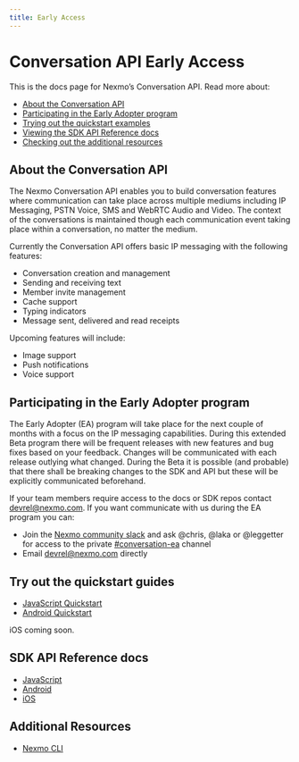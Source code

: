 ```yaml
---
title: Early Access
---
```


# Conversation API Early Access

This is the docs page for Nexmo’s Conversation API. Read more about:

* [About the Conversation API](#about-the-conversation-api)
* [Participating in the Early Adopter program](#participating-in-the-early-adopter-program)
* [Trying out the quickstart examples](#try-out-the-quickstart-guides)
* [Viewing the SDK API Reference docs](#sdk-api-reference-docs)
* [Checking out the additional resources](#additional-resources)

## About the Conversation API

The Nexmo Conversation API enables you to build conversation features where communication can take place across multiple mediums including IP Messaging, PSTN Voice, SMS and WebRTC Audio and Video. The context of the conversations is maintained though each communication event taking place within a conversation, no matter the medium.

Currently the Conversation API offers basic IP messaging with the following features:

* Conversation creation and management
* Sending and receiving text
* Member invite management
* Cache support
* Typing indicators
* Message sent, delivered and read receipts

Upcoming features will include:

* Image support
* Push notifications
* Voice support

## Participating in the Early Adopter program

The Early Adopter (EA) program will take place for the next couple of months with a focus on the IP messaging capabilities. During this extended Beta program there will be frequent releases with new features and bug fixes based on your feedback. Changes will be communicated with each release outlying what changed. During the Beta it is possible (and probable) that there shall be breaking changes to the SDK and API but these will be explicitly communicated beforehand.

If your team members require access to the docs or SDK repos contact [devrel@nexmo.com](mailto:devrel@nexmo.com). If you want communicate with us during the EA program you can:

* Join the [Nexmo community slack](https://developer.nexmo.com/community/slack/) and ask @chris, @laka or @leggetter for access to the private [#conversation-ea](https://nexmo-community.slack.com/messages/G5V788WHJ/) channel
* Email [devrel@nexmo.com](mailto:devrel@nexmo.com) directly

## Try out the quickstart guides

* [JavaScript Quickstart](https://github.com/Nexmo/conversation-js-quickstart/)
* [Android Quickstart](https://github.com/Nexmo/conversation-android-quickstart)

iOS coming soon.

## SDK API Reference docs

* [JavaScript](/sdk/conversation/js/)
* [Android](/sdk/conversation/android/)
* [iOS](/sdk/conversation/ios/)

## Additional Resources

* [Nexmo CLI](https://github.com/nexmo/nexmo-cli)
